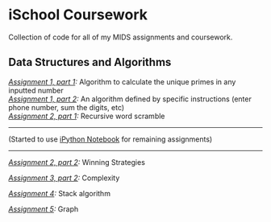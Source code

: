 iSchool Coursework
=======
Collection of code for all of my MIDS assignments and coursework. 

Data Structures and Algorithms
-------
*[Assignment 1, part 1](https://github.com/bshur2008/ischool/blob/master/Algorithms/assign1p1.py):* Algorithm to calculate the unique primes in any inputted number   
*[Assignment 1, part 2](https://github.com/bshur2008/ischool/blob/master/Algorithms/assign1p2.py):* An algorithm defined by specific instructions (enter phone number, sum the digits, etc)  
*[Assignment 2, part 1](https://github.com/bshur2008/ischool/blob/master/Algorithms/assign2p1.py):* Recursive word scramble

-------
(Started to use [iPython Notebook](http://ipython.org/notebook.html) for remaining assignments)

-------

*[Assignment 2, part 2](http://nbviewer.ipython.org/github/bshur2008/ischool/blob/master/Algorithms/assign2-2.ipynb):* Winning Strategies

*[Assignment 3, part 2](http://nbviewer.ipython.org/github/bshur2008/ischool/blob/master/Algorithms/assign3-2.ipynb):* Complexity

*[Assignment 4](http://nbviewer.ipython.org/github/bshur2008/ischool/blob/master/Algorithms/assign4-1.ipynb):* Stack algorithm

*[Assignment 5](http://nbviewer.ipython.org/github/bshur2008/ischool/blob/master/Algorithms/Assign5-1.ipynb):* Graph 

